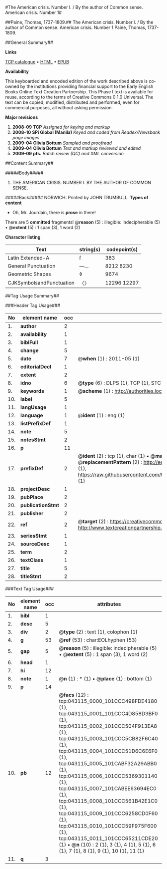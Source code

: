 #The American crisis. Number I. / By the author of Common sense. American crisis. Number 1#

##Paine, Thomas, 1737-1809.##
The American crisis. Number I. / By the author of Common sense.
American crisis. Number 1
Paine, Thomas, 1737-1809.

##General Summary##

**Links**

[TCP catalogue](http://www.ota.ox.ac.uk/tcp/)  • 
[HTML](http://tei.it.ox.ac.uk/tcp/Texts-HTML/free/N32/N32815.html)  • 
[EPUB](http://tei.it.ox.ac.uk/tcp/Texts-EPUB/free/N32/N32815.epub)

**Availability**

This keyboarded and encoded edition of the
	       work described above is co-owned by the institutions
	       providing financial support to the Early English Books
	       Online Text Creation Partnership. This Phase I text is
	       available for reuse, according to the terms of Creative
	       Commons 0 1.0 Universal. The text can be copied,
	       modified, distributed and performed, even for
	       commercial purposes, all without asking permission.

**Major revisions**

1. __2008-09__ __TCP__ *Assigned for keying and markup*
1. __2008-10__ __SPi Global (Manila)__ *Keyed and coded from Readex/Newsbank page images*
1. __2009-04__ __Olivia Bottum__ *Sampled and proofread*
1. __2009-04__ __Olivia Bottum__ *Text and markup reviewed and edited*
1. __2009-09__ __pfs.__ *Batch review (QC) and XML conversion*

##Content Summary##

#####Body#####

1. THE AMERICAN CRISIS. NUMBER I. BY THE AUTHOR OF COMMON SENSE.

#####Back#####
NORWICH: Printed by JOHN TRUMBULL.
**Types of content**

  * Oh, Mr. Jourdain, there is **prose** in there!

There are 5 **ommitted** fragments! 
 @__reason__ (5) : illegible: indecipherable (5)  •  @__extent__ (5) : 1 span (3), 1 word (2)

**Character listing**


|Text|string(s)|codepoint(s)|
|---|---|---|
|Latin Extended-A|ſ|383|
|General Punctuation|—…|8212 8230|
|Geometric Shapes|◊|9674|
|CJKSymbolsandPunctuation|〈〉|12296 12297|

##Tag Usage Summary##

###Header Tag Usage###

|No|element name|occ|attributes|
|---|---|---|---|
|1.|__author__|2||
|2.|__availability__|1||
|3.|__biblFull__|1||
|4.|__change__|5||
|5.|__date__|7| @__when__ (1) : 2011-05 (1)|
|6.|__editorialDecl__|1||
|7.|__extent__|2||
|8.|__idno__|6| @__type__ (6) : DLPS (1), TCP (1), STC (1), NOTIS (1), IMAGE-SET (1), EVANS-CITATION (1)|
|9.|__keywords__|1| @__scheme__ (1) : http://authorities.loc.gov/ (1)|
|10.|__label__|5||
|11.|__langUsage__|1||
|12.|__language__|1| @__ident__ (1) : eng (1)|
|13.|__listPrefixDef__|1||
|14.|__note__|5||
|15.|__notesStmt__|2||
|16.|__p__|11||
|17.|__prefixDef__|2| @__ident__ (2) : tcp (1), char (1)  •  @__matchPattern__ (2) : ([0-9\-]+):([0-9IVX]+) (1), (.+) (1)  •  @__replacementPattern__ (2) : http://eebo.chadwyck.com/downloadtiff?vid=$1&page=$2 (1), https://raw.githubusercontent.com/textcreationpartnership/Texts/master/tcpchars.xml#$1 (1)|
|18.|__projectDesc__|1||
|19.|__pubPlace__|2||
|20.|__publicationStmt__|2||
|21.|__publisher__|2||
|22.|__ref__|2| @__target__ (2) : https://creativecommons.org/publicdomain/zero/1.0/ (1), http://www.textcreationpartnership.org/docs/. (1)|
|23.|__seriesStmt__|1||
|24.|__sourceDesc__|1||
|25.|__term__|2||
|26.|__textClass__|1||
|27.|__title__|5||
|28.|__titleStmt__|2||


###Text Tag Usage###

|No|element name|occ|attributes|
|---|---|---|---|
|1.|__bibl__|1||
|2.|__desc__|5||
|3.|__div__|2| @__type__ (2) : text (1), colophon (1)|
|4.|__g__|53| @__ref__ (53) : char:EOLhyphen (53)|
|5.|__gap__|5| @__reason__ (5) : illegible: indecipherable (5)  •  @__extent__ (5) : 1 span (3), 1 word (2)|
|6.|__head__|1||
|7.|__hi__|12||
|8.|__note__|1| @__n__ (1) : * (1)  •  @__place__ (1) : bottom (1)|
|9.|__p__|14||
|10.|__pb__|12| @__facs__ (12) : tcp:043115_0000_101CCC498FDE4180 (1), tcp:043115_0001_101CCC4D858D3BF0 (1), tcp:043115_0002_101CCC504F913EA8 (1), tcp:043115_0003_101CCC5CB82F6C40 (1), tcp:043115_0004_101CCC51D6C6E6F0 (1), tcp:043115_0005_101CABF32A29ABB0 (1), tcp:043115_0006_101CCC5369301140 (1), tcp:043115_0007_101CABEE63694EC0 (1), tcp:043115_0008_101CCC561B42E1C0 (1), tcp:043115_0009_101CCC6258CD0F60 (1), tcp:043115_0010_101CCC59F975F600 (1), tcp:043115_0011_101CCC65211CDE20 (1)  •  @__n__ (10) : 2 (1), 3 (1), 4 (1), 5 (1), 6 (1), 7 (1), 8 (1), 9 (1), 10 (1), 11 (1)|
|11.|__q__|3||

